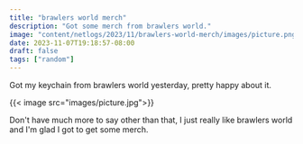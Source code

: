 ```yaml
---
title: "brawlers world merch"
description: "Got some merch from brawlers world."
image: "content/netlogs/2023/11/brawlers-world-merch/images/picture.png"
date: 2023-11-07T19:18:57-08:00
draft: false
tags: ["random"]
---
```


Got my keychain from brawlers world yesterday, pretty happy about it.

{{< image src="images/picture.jpg">}}

Don't have much more to say other than that, I just really like brawlers world and I'm glad I got to get some merch.